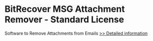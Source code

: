 # BitRecover MSG Attachment Remover - Standard License
Software to Remove Attachments from Emails
[>> Detailed information](https://secure.shareit.com/shareit/product.html?productid=301004737&affiliateid=200057808)